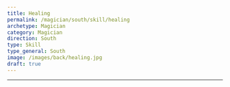 ```yaml
---
title: Healing
permalink: /magician/south/skill/healing
archetype: Magician
category: Magician
direction: South
type: Skill
type_general: South
image: /images/back/healing.jpg
draft: true
---
```


---
